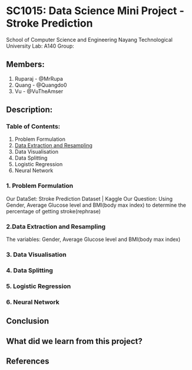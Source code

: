 # SC1015: Data Science Mini Project - Stroke Prediction

School of Computer Science and Engineering
Nayang Technological University 
Lab: A140
Group:

## Members:
	
1. Ruparaj - @MrRupa
2. Quang - @Quangdo0
3. Vu - @VuTheAmser

## Description:

### Table of Contents:
1. Problem Formulation
2. [Data Extraction and Resampling](https://github.com/MrRupa/Sc1015/blob/37de7f199fd46d94c51e8990c349ad3687513222/Data%20Exraction%20and%20resampling.ipynb)
3. Data Visualisation
4. Data Splitting
5. Logistic Regression
6. Neural Network


### 1.  Problem Formulation
Our DataSet: Stroke Prediction Dataset | Kaggle 
Our Question: Using Gender, Average Glucose level and BMI(body max index) to determine the percentage of getting stroke(rephrase)

### 2.Data Extraction and Resampling
The variables: Gender, Average Glucose level and BMI(body max index)

### 3. Data Visualisation

### 4. Data Splitting

### 5. Logistic Regression

### 6. Neural Network


## Conclusion

## What did we learn from this project?

## References




